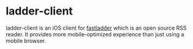 # ladder-client

ladder-client is an iOS client for [fastladder](https://github.com/fastladder/fastladder) which is an open source RSS reader. It provides more mobile-optimized experience than just using a mobile browser.
